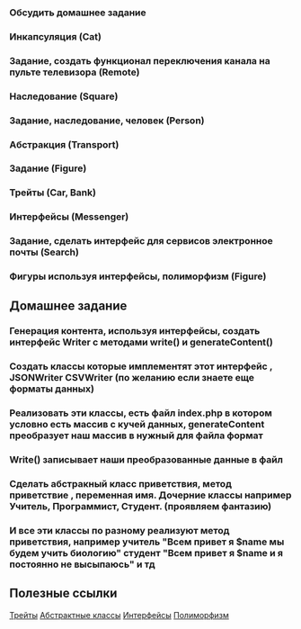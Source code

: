 ### Обсудить домашнее задание
### Инкапсуляция (Cat)
### Задание, создать функционал переключения канала на пульте телевизора (Remote)
### Наследование (Square)
### Задание, наследование, человек (Person)
### Абстракция (Transport)
### Задание (Figure)
### Трейты (Car, Bank)
### Интерфейсы (Messenger)
### Задание, сделать интерфейс для сервисов электронное почты (Search)
### Фигуры используя интерфейсы, полиморфизм (Figure)

## Домашнее задание
### Генерация контента, используя интерфейсы, создать интерфейс Writer с методами write() и generateContent()
### Создать классы которые имплементят этот интерфейс , JSONWriter CSVWriter (по желанию если знаете еще форматы данных)
### Реализовать эти классы, есть файл index.php в котором условно есть массив с кучей данных, generateContent преобразует наш массив в нужный для файла формат
### Write() записывает наши преобразованные данные в файл

### Сделать абстракный класс приветствия, метод приветствие , переменная имя. Дочерние классы например Учитель, Программист, Студент. (проявляем фантазию)
### И все эти классы по разному реализуют метод приветствия, например учитель "Всем привет я $name мы будем учить биологию" студент "Всем привет я $name и я постоянно не высыпаюсь" и тд

## Полезные ссылки
[Трейты](https://wm-school.ru/php/php_oop_traits.php)
[Абстрактные классы](https://wm-school.ru/php/php_oop_classes_abstract.php)
[Интерфейсы](https://wm-school.ru/php/php_oop_interfaces.php)
[Полиморфизм](https://wm-school.ru/php/php_oop_polymorphism.php)
